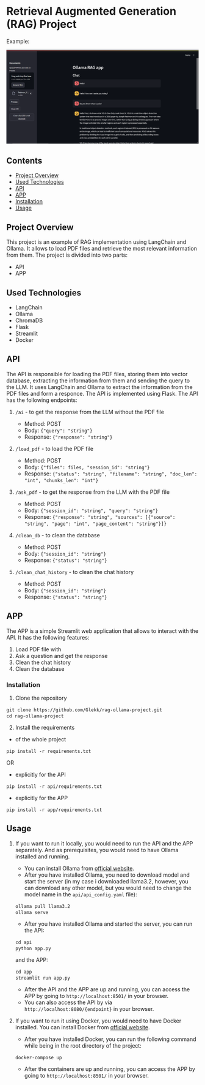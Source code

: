 # Retrieval Augmented Generation (RAG) Project

Example:

![alt text](images/example.png)

## Contents
- [Project Overview](#project-overview)
- [Used Technologies](#used-technologies)
- [API](#api)
- [APP](#app)
- [Installation](#installation)
- [Usage](#usage)

## Project Overview
This project is an example of RAG implementation using LangChain and Ollama. It allows to load PDF files and retrieve the most relevant information from them. The project is divided into two parts: 
- API  
- APP

## Used Technologies
- LangChain
- Ollama
- ChromaDB
- Flask
- Streamlit
- Docker

## API
The API is responsible for loading the PDF files, storing them into vector database, extracting the information from them and sending the query to the LLM.
It uses LangChain and Ollama to extract the information from the PDF files and form a responce. The API is implemented using Flask. The API has the following endpoints:
1. `/ai` - to get the response from the LLM without the PDF file
    - Method: POST
    - Body: `{"query": "string"}`
    - Response: `{"response": "string"}`

2. `/load_pdf` - to load the PDF file
    - Method: POST
    - Body: `{"files": files, "session_id": "string"}`
    - Response: `{"status": "string", "filename": "string", "doc_len": "int", "chunks_len": "int"}`
3. `/ask_pdf` - to get the response from the LLM with the PDF file
    - Method: POST
    - Body: `{"session_id": "string", "query": "string"}`
    - Response: `{"response": "string", "sources": [{"source": "string", "page": "int", "page_content": "string"}]}`
4. `/clean_db` - to clean the database
    - Method: POST
    - Body: `{"session_id": "string"}`
    - Response: `{"status": "string"}`
5. `/clean_chat_history` - to clean the chat history
    - Method: POST
    - Body: `{"session_id": "string"}`
    - Response: `{"status": "string"}`


## APP 
The APP is a simple Streamlit web application that allows to interact with the API. It has the following features:
1. Load PDF file with 
2. Ask a question and get the response
3. Clean the chat history
4. Clean the database

### Installation
1. Clone the repository 
```
git clone https://github.com/Glekk/rag-ollama-project.git
cd rag-ollama-project
```
2. Install the requirements
- of the whole project
```
pip install -r requirements.txt
```
OR
- explicitly for the API
```
pip install -r api/requirements.txt
```
- explicitly for the APP
```
pip install -r app/requirements.txt
```

## Usage
1. If you want to run it locally, you would need to run the API and the APP separately. And as prerequisites, you would need to have Ollama installed and running.  
    - You can install Ollama from [official website](https://ollama.com/).  
    - After you have installed Ollama, you need to download model and start the server (in my case i downloaded llama3.2, however, you can download any other model, but you would need to change the model name in the `api/api_config.yaml` file):

    ```
    ollama pull llama3.2
    ollama serve
    ```
    - After you have installed Ollama and started the server, you can run the API:
    ```
    cd api
    python app.py
    ```
    and the APP:
    ```
    cd app
    streamlit run app.py
    ```
    - After the API and the APP are up and running, you can access the APP by going to `http://localhost:8501/` in your browser.
    - You can also access the API by via `http://localhost:8080/{endpoint}` in your browser.

2. If you want to run it using Docker, you would need to have Docker installed. You can install Docker from [official website](https://www.docker.com/).
    - After you have installed Docker, you can run the following command while being in the root directory of the project:
    ```
    docker-compose up
    ```
    - After the containers are up and running, you can access the APP by going to `http://localhost:8501/` in your browser.